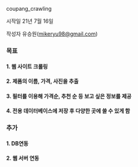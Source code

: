 coupang_crawling

시작일 21년 7월 16일

작성자 유승원(mikeryu98@gmail.com)

### 목표
#### 1. 웹 사이트 크롤링
#### 2. 제품의 이름, 가격, 사진을 추출
#### 3. 필터를 이용해 가격순, 추천 순 등 보고 싶은 정보를 제공
#### 4. 전용 데이터베이스에 저장 후 다양한 곳에 쓸 수 있게 함


### 추가
#### 1. DB연동
#### 2. 웹 서버 연동
